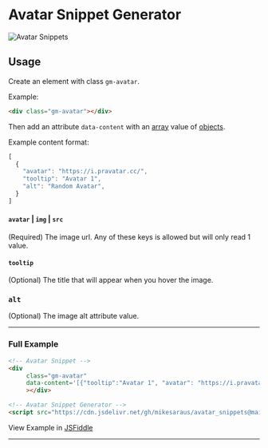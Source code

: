 # Avatar Snippet Generator

![Avatar Snippets](https://i.ibb.co/1XXG6bR/Avatar-Snippets.png)

## Usage

Create an element with class `gm-avatar`.

Example:

```html
<div class="gm-avatar"></div>
```

Then add an attribute `data-content` with an [array](https://developer.mozilla.org/en-US/docs/Web/JavaScript/Reference/Global_Objects/Array) value of [objects](https://developer.mozilla.org/en-US/docs/Web/JavaScript/Reference/Global_Objects/Object).

Example content format:

```js
[
  {
    "avatar": "https://i.pravatar.cc/",
    "tooltip": "Avatar 1",
    "alt": "Random Avatar",
  }
]
```

#### `avatar` | `img` | `src`

(Required) The image url. Any of these keys is allowed but will only read 1 value.

#### `tooltip`

(Optional) The title that will appear when you hover the image.

### `alt`

(Optional) The image alt attribute value.

<hr/>

### Full Example

```html
<!-- Avatar Snippet -->
<div
     class="gm-avatar"
     data-content='[{"tooltip":"Avatar 1", "avatar": "https://i.pravatar.cc/?img=21"},{"tooltip": "Avatar 2", "avatar": "https://i.pravatar.cc/?img=22"},{"tooltip":"Avatar 3", "avatar": "https://i.pravatar.cc/?img=23"},{"tooltip":"Avatar 4", "avatar": "https://i.pravatar.cc/?img=24"},{"tooltip":"Avatar 5", "avatar": "https://i.pravatar.cc/?img=25"},{"tooltip":"Avatar 6", "avatar": "https://i.pravatar.cc/?img=26"}]'
     ></div>

<!-- Avatar Snippet Generator -->
<script src="https://cdn.jsdelivr.net/gh/mikesaraus/avatar_snippets@main/index.min.js"></script>
```

View Example in [JSFiddle](https://jsfiddle.net/simplemnm/mhducezt/)

<hr/>

